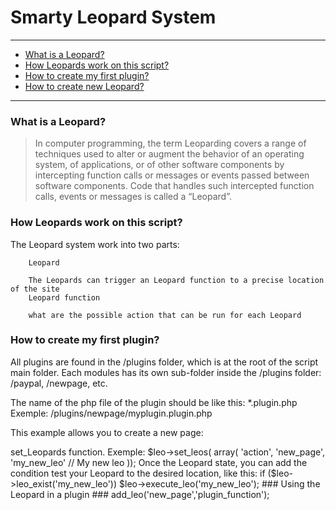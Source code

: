 Smarty Leopard System
=============

* * *
*  [What is a Leopard?](#what-is-a-Leopard "What is a Leopard?")
*  [How Leopards work on this script?](#how-Leopards-work-on-this-script "How Leopards work on this script?")
*  [How to create my first plugin?](#how-to-create-my-first-plugin "How to create my first plugin?")
*  [How to create new Leopard?](#how-to-create-new-Leopard "How to create new Leopard?")
* * *

### What is a Leopard? ###

> In computer programming, the term Leoparding covers a range of techniques used to alter or augment the behavior of an operating system, of applications, or of other software components by intercepting function calls or messages or events passed between software components. Code that handles such intercepted function calls, events or messages is called a “Leopard”.

### How Leopards work on this script? ###

The Leopard system work into two parts:

        Leopard

        The Leopards can trigger an Leopard function to a precise location of the site
        Leopard function

        what are the possible action that can be run for each Leopard

### How to create my first plugin? ###

All plugins are found in the /plugins folder, which is at the root of the script main folder.
Each modules has its own sub-folder inside the /plugins folder: /paypal, /newpage, etc.

The name of the php file of the plugin should be like this: *.plugin.php
Exemple: /plugins/newpage/myplugin.plugin.php

This example allows you to create a new page:

<?php

/*
Plugin Name: My first plugin
Alias: first-plugin
Plugin URI: http://your-url.com/your-plugin.html
Description: This is the short description of your plugin
Version: 1.0
Author: Your Name
Author URI: http://www.your-website.com/
*/

//set plugin id as file name of plugin
$plugin_id = basename(__FILE__);

//some plugin data
$data['name'] = "My first plugin";
$data['author'] = "Your Name";
$data['url'] = "http://www.your-website.com/";

//register plugin data
register_plugin($plugin_id, $data);


This completes the example of creation of plugin.
Obviously, it will write all the other Leopards to make your script interesting

### How to create new Leopard? ###

All Leopards are declared in the file: /libs/startup.php
To create a new Leopard, you must add it to the array of $Leopard->set_Leopards function.
Exemple:

$leo->set_leos(
	array(
		'action',  
		'new_page',
		'my_new_leo' // My new leo
	));


Once the Leopard state, you can add the condition test your Leopard to the desired location, like this:

if ($leo->leo_exist('my_new_leo'))
	$leo->execute_leo('my_new_leo');


### Using the Leopard in a plugin ###

add_leo('new_page','plugin_function');
